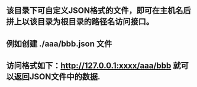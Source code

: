
## 该目录下可自定义JSON格式的文件，即可在主机名后拼上以该目录为根目录的路径名访问接口。

## 例如创建 ./aaa/bbb.json 文件

## 访问格式如下：http://127.0.0.1:xxxx/aaa/bbb 就可以返回JSON文件中的数据.